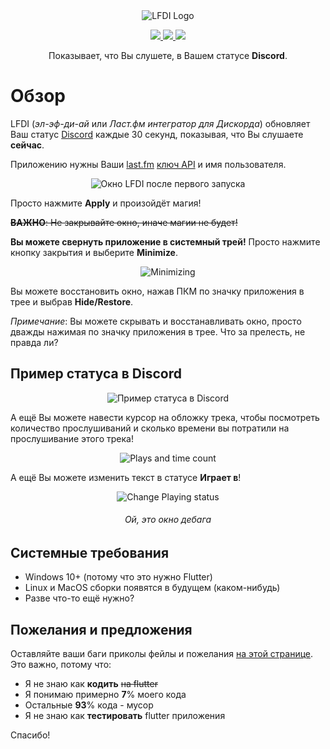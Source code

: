 <div align='center'>
  <img src="https://imgur.com/Nm4OzW0.png" alt="LFDI Logo"/>
</div>

<p align='center'>
  <a title="Сделано с Fluent Design" href="https://github.com/bdlukaa/fluent_ui">
    <img src="https://img.shields.io/badge/fluent-design-blue?style=flat-square&color=7A7574&labelColor=0078D7"/>
  </a>
  <a title="Накодено на Flutter с любовью 💖" href="https://flutter.dev">
    <img src="https://img.shields.io/badge/flutter-v2.10.5-blue">
  </a>
  <a title="Спасибо тебе, Dart, что ты есть!" href="https://dart.dev">
    <img src="https://img.shields.io/badge/dart-v2.16.2-blue">
  </a>  
</p>

<p align='center'>
Показывает, что Вы слушете, в Вашем статусе <b>Discord</b>.
<p>

# Обзор
LFDI (*эл-эф-ди-ай* или *Ласт.фм интегратор для Дискорда*) обновляет Ваш статус [Discord][Discord] каждые 30 секунд, показывая, что Вы слушаете **сейчас**.

Приложению нужны Ваши [last.fm][last.fm] [ключ API][last.fm API key] и имя пользователя.

[Discord]: https://discord.com/
[last.fm]: https://last.fm/
[last.fm API key]: https://www.last.fm/api/account/create

<div align='center'>

  ![Окно LFDI после первого запуска](https://i.imgur.com/5bDW7XO.png)

</div>

Просто нажмите **Apply** и произойдёт магия!

~~**ВАЖНО**: Не закрывайте окно, иначе магии не будет!~~

**Вы можете свернуть приложение в системный трей!** Просто нажмите кнопку закрытия и выберите **Minimize**.

<div align='center'>

  ![Minimizing](https://i.imgur.com/zqlJ5Zr.png)

</div>

Вы можете восстановить окно, нажав ПКМ по значку приложения в трее и выбрав **Hide/Restore**.

*Примечание*: Вы можете скрывать и восстанавливать окно, просто дважды нажимая по значку приложения в трее. Что за прелесть, не правда ли?


## Пример статуса в Discord
<div align='center'>

  ![Пример статуса в Discord](https://i.imgur.com/G8GB9qk.png)

</div>

А ещё Вы можете навести курсор на обложку трека, чтобы посмотреть количество прослушиваний и сколько времени вы потратили на прослушивание этого трека!

<div align='center'>

  ![Plays and time count](https://i.imgur.com/NZudqLs.jpg)

</div>

А ещё Вы можете изменить текст в статусе **Играет в**!

<div align='center'>

  ![Change Playing status](https://i.imgur.com/BjMFkQp.png)
  ###### *Ой, это окно дебага*

</div>

## Системные требования
- Windows 10+ (потому что это нужно Flutter)
- Linux и MacOS сборки появятся в будущем (каком-нибудь)
- Разве что-то ещё нужно?

## Пожелания и предложения
Оставляйте ваши баги приколы фейлы и пожелания [на этой странице][issues]. Это важно, потому что:
- Я не знаю как **кодить** ~~на flutter~~
- Я понимаю примерно **7**% моего кода
- Остальные **93**% кода - мусор
- Я не знаю как **тестировать** flutter приложения

Спасибо!

[issues]: https://github.com/tangenx/lfdi/issues